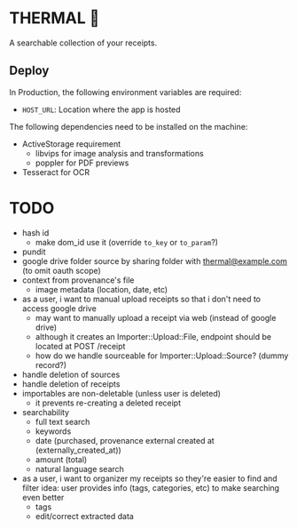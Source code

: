 # THERMAL 🧾

A searchable collection of your receipts.

## Deploy

In Production, the following environment variables are required:

- `HOST_URL`: Location where the app is hosted

The following dependencies need to be installed on the machine:

- ActiveStorage requirement
    - libvips for image analysis and transformations
    - poppler for PDF previews
- Tesseract for OCR


# TODO

- hash id
  - make dom_id use it (override `to_key` or `to_param`?)
- pundit
- google drive folder source by sharing folder with thermal@example.com (to omit oauth scope)
- context from provenance's file
  - image metadata (location, date, etc)
- as a user, i want to manual upload receipts so that i don't need to access google drive
  - may want to manually upload a receipt via web (instead of google drive)
  - although it creates an Importer::Upload::File, endpoint should be located at POST /receipt
  - how do we handle sourceable for Importer::Upload::Source? (dummy record?)
- handle deletion of sources
- handle deletion of receipts
- importables are non-deletable (unless user is deleted)
  - it prevents re-creating a deleted receipt
- searchability
  - full text search
  - keywords
  - date (purchased, provenance external created at (externally_created_at))
  - amount (total)
  - natural language search
- as a user, i want to organizer my receipts so they're easier to find and filter
  idea: user provides info (tags, categories, etc) to make searching even better
  - tags
  - edit/correct extracted data
